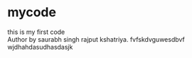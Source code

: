 # mycode
this is my first code
<br>
Author by saurabh singh rajput kshatriya.
fvfskdvguwesdbvf
wjdhahdasudhasdasjk
